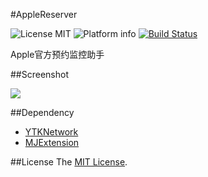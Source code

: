 #AppleReserver

![License MIT](https://img.shields.io/github/license/mashape/apistatus.svg)
![Platform info](https://img.shields.io/badge/platform-macOS-lightgrey.svg)
[![Build Status](https://travis-ci.org/Sunnyyoung/AppleReserver.svg?branch=master)](https://travis-ci.org/Sunnyyoung/AppleReserver)

Apple官方预约监控助手

##Screenshot

![](https://raw.githubusercontent.com/Sunnyyoung/AppleReserver/master/Screenshot/Window.png)

##Dependency
- [YTKNetwork](https://github.com/yuantiku/YTKNetwork)
- [MJExtension](https://github.com/CoderMJLee/MJExtension)

##License
The [MIT License](LICENSE).
